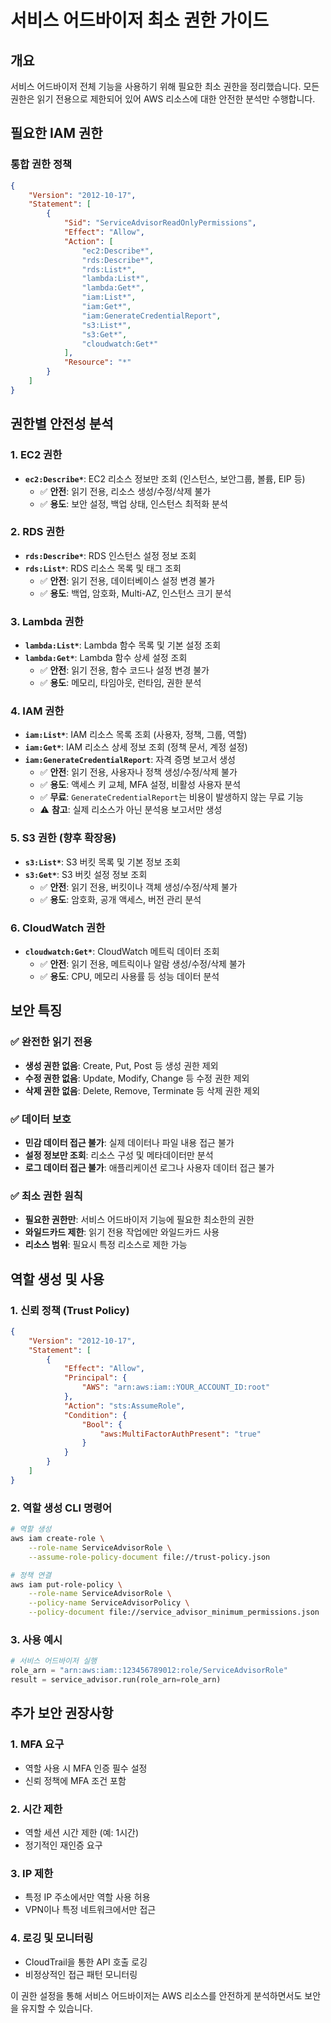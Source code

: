 # 서비스 어드바이저 최소 권한 가이드

## 개요
서비스 어드바이저 전체 기능을 사용하기 위해 필요한 최소 권한을 정리했습니다. 모든 권한은 읽기 전용으로 제한되어 있어 AWS 리소스에 대한 안전한 분석만 수행합니다.

## 필요한 IAM 권한

### 통합 권한 정책
```json
{
    "Version": "2012-10-17",
    "Statement": [
        {
            "Sid": "ServiceAdvisorReadOnlyPermissions",
            "Effect": "Allow",
            "Action": [
                "ec2:Describe*",
                "rds:Describe*",
                "rds:List*",
                "lambda:List*",
                "lambda:Get*",
                "iam:List*",
                "iam:Get*",
                "iam:GenerateCredentialReport",
                "s3:List*",
                "s3:Get*",
                "cloudwatch:Get*"
            ],
            "Resource": "*"
        }
    ]
}
```

## 권한별 안전성 분석

### 1. EC2 권한
- **`ec2:Describe*`**: EC2 리소스 정보만 조회 (인스턴스, 보안그룹, 볼륨, EIP 등)
  - ✅ **안전**: 읽기 전용, 리소스 생성/수정/삭제 불가
  - ✅ **용도**: 보안 설정, 백업 상태, 인스턴스 최적화 분석

### 2. RDS 권한
- **`rds:Describe*`**: RDS 인스턴스 설정 정보 조회
- **`rds:List*`**: RDS 리소스 목록 및 태그 조회
  - ✅ **안전**: 읽기 전용, 데이터베이스 설정 변경 불가
  - ✅ **용도**: 백업, 암호화, Multi-AZ, 인스턴스 크기 분석

### 3. Lambda 권한
- **`lambda:List*`**: Lambda 함수 목록 및 기본 설정 조회
- **`lambda:Get*`**: Lambda 함수 상세 설정 조회
  - ✅ **안전**: 읽기 전용, 함수 코드나 설정 변경 불가
  - ✅ **용도**: 메모리, 타임아웃, 런타임, 권한 분석

### 4. IAM 권한
- **`iam:List*`**: IAM 리소스 목록 조회 (사용자, 정책, 그룹, 역할)
- **`iam:Get*`**: IAM 리소스 상세 정보 조회 (정책 문서, 계정 설정)
- **`iam:GenerateCredentialReport`**: 자격 증명 보고서 생성
  - ✅ **안전**: 읽기 전용, 사용자나 정책 생성/수정/삭제 불가
  - ✅ **용도**: 액세스 키 교체, MFA 설정, 비활성 사용자 분석
  - ✅ **무료**: `GenerateCredentialReport`는 비용이 발생하지 않는 무료 기능
  - ⚠️ **참고**: 실제 리소스가 아닌 분석용 보고서만 생성

### 5. S3 권한 (향후 확장용)
- **`s3:List*`**: S3 버킷 목록 및 기본 정보 조회
- **`s3:Get*`**: S3 버킷 설정 정보 조회
  - ✅ **안전**: 읽기 전용, 버킷이나 객체 생성/수정/삭제 불가
  - ✅ **용도**: 암호화, 공개 액세스, 버전 관리 분석

### 6. CloudWatch 권한
- **`cloudwatch:Get*`**: CloudWatch 메트릭 데이터 조회
  - ✅ **안전**: 읽기 전용, 메트릭이나 알람 생성/수정/삭제 불가
  - ✅ **용도**: CPU, 메모리 사용률 등 성능 데이터 분석

## 보안 특징

### ✅ 완전한 읽기 전용
- **생성 권한 없음**: Create, Put, Post 등 생성 권한 제외
- **수정 권한 없음**: Update, Modify, Change 등 수정 권한 제외
- **삭제 권한 없음**: Delete, Remove, Terminate 등 삭제 권한 제외

### ✅ 데이터 보호
- **민감 데이터 접근 불가**: 실제 데이터나 파일 내용 접근 불가
- **설정 정보만 조회**: 리소스 구성 및 메타데이터만 분석
- **로그 데이터 접근 불가**: 애플리케이션 로그나 사용자 데이터 접근 불가

### ✅ 최소 권한 원칙
- **필요한 권한만**: 서비스 어드바이저 기능에 필요한 최소한의 권한
- **와일드카드 제한**: 읽기 전용 작업에만 와일드카드 사용
- **리소스 범위**: 필요시 특정 리소스로 제한 가능

## 역할 생성 및 사용

### 1. 신뢰 정책 (Trust Policy)
```json
{
    "Version": "2012-10-17",
    "Statement": [
        {
            "Effect": "Allow",
            "Principal": {
                "AWS": "arn:aws:iam::YOUR_ACCOUNT_ID:root"
            },
            "Action": "sts:AssumeRole",
            "Condition": {
                "Bool": {
                    "aws:MultiFactorAuthPresent": "true"
                }
            }
        }
    ]
}
```

### 2. 역할 생성 CLI 명령어
```bash
# 역할 생성
aws iam create-role \
    --role-name ServiceAdvisorRole \
    --assume-role-policy-document file://trust-policy.json

# 정책 연결
aws iam put-role-policy \
    --role-name ServiceAdvisorRole \
    --policy-name ServiceAdvisorPolicy \
    --policy-document file://service_advisor_minimum_permissions.json
```

### 3. 사용 예시
```python
# 서비스 어드바이저 실행
role_arn = "arn:aws:iam::123456789012:role/ServiceAdvisorRole"
result = service_advisor.run(role_arn=role_arn)
```

## 추가 보안 권장사항

### 1. MFA 요구
- 역할 사용 시 MFA 인증 필수 설정
- 신뢰 정책에 MFA 조건 포함

### 2. 시간 제한
- 역할 세션 시간 제한 (예: 1시간)
- 정기적인 재인증 요구

### 3. IP 제한
- 특정 IP 주소에서만 역할 사용 허용
- VPN이나 특정 네트워크에서만 접근

### 4. 로깅 및 모니터링
- CloudTrail을 통한 API 호출 로깅
- 비정상적인 접근 패턴 모니터링

이 권한 설정을 통해 서비스 어드바이저는 AWS 리소스를 안전하게 분석하면서도 보안을 유지할 수 있습니다.